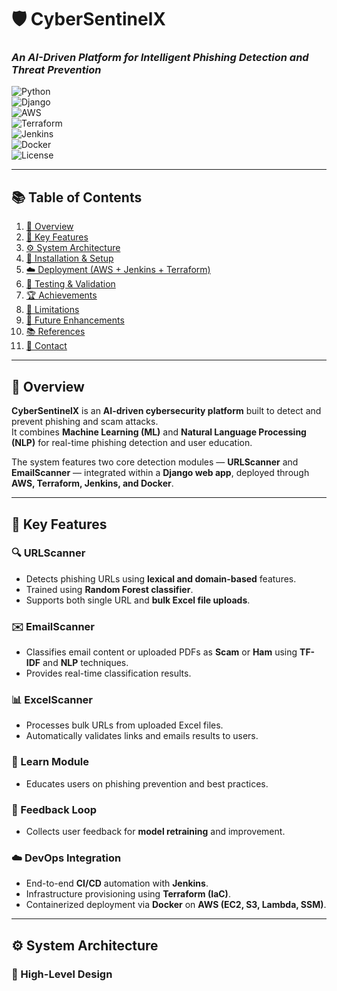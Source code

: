 # 🛡️ CyberSentinelX  
### *An AI-Driven Platform for Intelligent Phishing Detection and Threat Prevention*  

![Python](https://img.shields.io/badge/Python-3.10+-blue.svg)  
![Django](https://img.shields.io/badge/Django-Framework-success.svg)  
![AWS](https://img.shields.io/badge/AWS-Cloud-orange.svg)  
![Terraform](https://img.shields.io/badge/Terraform-IaC-blueviolet.svg)  
![Jenkins](https://img.shields.io/badge/Jenkins-CI%2FCD-red.svg)  
![Docker](https://img.shields.io/badge/Docker-Containerization-2496ED.svg)  
![License](https://img.shields.io/badge/License-MIT-green.svg)  

---

## 📚 Table of Contents  
1. [📘 Overview](#-overview)  
2. [🧠 Key Features](#-key-features)  
3. [⚙️ System Architecture](#️-system-architecture)  
4. [🧰 Installation & Setup](#-installation--setup)  
5. [☁️ Deployment (AWS + Jenkins + Terraform)](#️-deployment-aws--jenkins--terraform)  
6. [🧪 Testing & Validation](#-testing--validation)  
7. [🏆 Achievements](#-achievements)  
8. [🚫 Limitations](#-limitations)  
9. [🚀 Future Enhancements](#-future-enhancements)  
10. [📚 References](#-references)  
11. [📧 Contact](#-contact)  

---

## 📘 Overview  

**CyberSentinelX** is an **AI-driven cybersecurity platform** built to detect and prevent phishing and scam attacks.  
It combines **Machine Learning (ML)** and **Natural Language Processing (NLP)** for real-time phishing detection and user education.  

The system features two core detection modules — **URLScanner** and **EmailScanner** — integrated within a **Django web app**, deployed through **AWS, Terraform, Jenkins, and Docker**.  

---

## 🧠 Key Features  

### 🔍 URLScanner  
- Detects phishing URLs using **lexical and domain-based** features.  
- Trained using **Random Forest classifier**.  
- Supports both single URL and **bulk Excel file uploads**.  

### ✉️ EmailScanner  
- Classifies email content or uploaded PDFs as **Scam** or **Ham** using **TF-IDF** and **NLP** techniques.  
- Provides real-time classification results.  

### 📊 ExcelScanner  
- Processes bulk URLs from uploaded Excel files.  
- Automatically validates links and emails results to users.  

### 📘 Learn Module  
- Educates users on phishing prevention and best practices.  

### 🔁 Feedback Loop  
- Collects user feedback for **model retraining** and improvement.  

### ☁️ DevOps Integration  
- End-to-end **CI/CD** automation with **Jenkins**.  
- Infrastructure provisioning using **Terraform (IaC)**.  
- Containerized deployment via **Docker** on **AWS (EC2, S3, Lambda, SSM)**.  

---

## ⚙️ System Architecture  

### 🧩 High-Level Design
